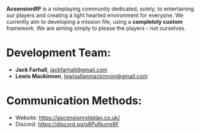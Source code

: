 <b>AcsensionRP</b> is a roleplaying community dedicated, solely, to entertaining our players and creating a light hearted environment for everyone. We currently aim to developing a mission file, using a <b>completely custom</b> framework. We are aiming simply to please the players - not ourselves.

# Development Team:
  - <b>Jack Farhall</b>, jackfarhall@gmail.com
  - <b>Lewis Mackinnon</b>, lewisallanmackinnon@gmail.com

# Communication Methods:
  - Website: https://ascensionroleplay.co.uk/
  - Discord: https://discord.gg/s6PuNums8F
